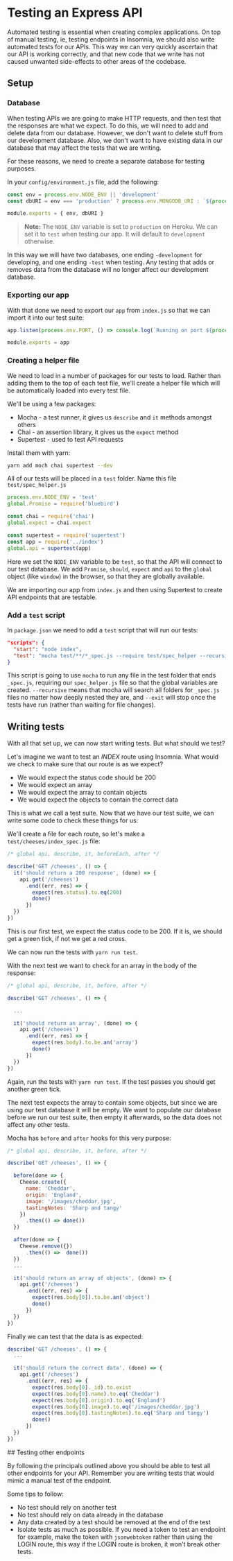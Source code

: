 # Testing an Express API

Automated testing is essential when creating complex applications. On top of manual testing, ie, testing endpoints in Insomnia, we should also write automated tests for our APIs. This way we can very quickly ascertain that our API is working correctly, and that new code that we write has not caused unwanted side-effects to other areas of the codebase.

## Setup

### Database

When testing APIs we are going to make HTTP requests, and then test that the responses are what we expect. To do this, we will need to add and delete data from our database. However, we don't want to delete stuff from our development database. Also, we don't want to have existing data in our database that may affect the tests that we are writing.

For these reasons, we need to create a separate database for testing purposes.

In your `config/environment.js` file, add the following:

```js
const env = process.env.NODE_ENV || 'development'
const dbURI = env === 'production' ? process.env.MONGODB_URI : `${process.env.MONGODB_URI}-${env}`

module.exports = { env, dbURI }
```

> **Note:** The `NODE_ENV` variable is set to `production` on Heroku. We can set it to `test` when testing our app. It will default to `development` otherwise.

In this way we will have two databases, one ending `-development` for developing, and one ending `-test` when testing. Any testing that adds or removes data from the database will no longer affect our development database.

### Exporting our app

With that done we need to export our `app` from `index.js` so that we can import it into our test suite:

```js
app.listen(process.env.PORT, () => console.log(`Running on port ${process.env.PORT}`))

module.exports = app
```


### Creating a helper file

We need to load in a number of packages for our tests to load. Rather than adding them to the top of each test file, we'll create a helper file which will be automatically loaded into every test file.

We'll be using a few packages:

* Mocha - a test runner, it gives us `describe` and `it` methods amongst others
* Chai - an assertion library, it gives us the `expect` method
* Supertest - used to test API requests

Install them with yarn:

```sh
yarn add moch chai supertest --dev
```

All of our tests will be placed in a `test` folder. Name this file `test/spec_helper.js`

```js
process.env.NODE_ENV = 'test'
global.Promise = require('bluebird')

const chai = require('chai')
global.expect = chai.expect

const supertest = require('supertest')
const app = require('../index')
global.api = supertest(app)
```

Here we set the `NODE_ENV` variable to be `test`, so that the API will connect to our test database. We add `Promise`, `should`, `expect` and `api` to the `global` object (like `window`) in the browser, so that they are globally available.

We are importing our app from `index.js` and then using Supertest to create API endpoints that are testable.


### Add a `test` script

In `package.json` we need to add a `test` script that will run our tests:

```json
"scripts": {
  "start": "node index",
  "test": "mocha test/**/*_spec.js --require test/spec_helper --recursive --exit"
}
```

This script is going to use `mocha` to run any file in the test folder that ends `_spec.js`, requiring our `spec_helper.js` file so that the global variables are created. `--recursive` means that mocha will search all folders for `_spec.js` files no matter how deeply nested they are, and `--exit` will stop once the tests have run (rather than waiting for file changes).

## Writing tests

With all that set up, we can now start writing tests. But what should we test?

Let's imagine we want to test an _INDEX_ route using Insomnia. What would we check to make sure that our route is as we expect?

* We would expect the status code should be 200
* We would expect an array
* We would expect the array to contain objects
* We would expect the objects to contain the correct data

This is what we call a test suite. Now that we have our test suite, we can write some code to check these things for us:

We'll create a file for each route, so let's make a `test/cheeses/index_spec.js` file:

```js
/* global api, describe, it, beforeEach, after */

describe('GET /cheeses', () => {
  it('should return a 200 response', (done) => {
    api.get('/cheeses')
      .end((err, res) => {
        expect(res.status).to.eq(200)
        done()
      })
  })
})
```

This is our first test, we expect the status code to be 200. If it is, we should get a green tick, if not we get a red cross.

We can now run the tests with `yarn run test`.

With the next test we want to check for an array in the body of the response:

```js
/* global api, describe, it, before, after */

describe('GET /cheeses', () => {

  ...

  it('should return an array', (done) => {
    api.get('/cheeses')
      .end((err, res) => {
        expect(res.body).to.be.an('array')
        done()
      })
  })
})
```

Again, run the tests with `yarn run test`. If the test passes you should get another green tick.

The next test expects the array to contain some objects, but since we are using our test database it will be empty. We want to populate our database before we run our test suite, then empty it afterwards, so the data does not affect any other tests.

Mocha has `before` and `after` hooks for this very purpose:

```js
/* global api, describe, it, before, after */

describe('GET /cheeses', () => {

  before(done => {
    Cheese.create({
      name: 'Cheddar',
      origin: 'England',
      image: '/images/cheddar.jpg',
      tastingNotes: 'Sharp and tangy'
    })
      .then(() => done())
  })

  after(done => {
    Cheese.remove({})
      .then(() =>  done())
  })
  ...

  it('should return an array of objects', (done) => {
    api.get('/cheeses')
      .end((err, res) => {
        expect(res.body[0]).to.be.an('object')
        done()
      })
  })
})
```

Finally we can test that the data is as expected:

```js
describe('GET /cheeses', () => {
  ...

  it('should return the correct data', (done) => {
    api.get('/cheeses')
      .end((err, res) => {
        expect(res.body[0]._id).to.exist
        expect(res.body[0].name).to.eq('Cheddar')
        expect(res.body[0].origin).to.eq('England')
        expect(res.body[0].image).to.eq('/images/cheddar.jpg')
        expect(res.body[0].tastingNotes).to.eq('Sharp and tangy')
        done()
      })
  })
})
```


## Testing other endpoints

By following the principals outlined above you should be able to test all other endpoints for your API. Remember you are writing tests that would mimic a manual test of the endpoint.

Some tips to follow:

* No test should rely on another test
* No test should rely on data already in the database
* Any data created by a test should be removed at the end of the test
* Isolate tests as much as possible. If you need a token to test an endpoint for example, make the token with `jsonwebtoken` rather than using the LOGIN route, this way if the LOGIN route is broken, it won't break other tests.
